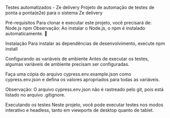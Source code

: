 
Testes automatizados - Ze delivery
Projeto de automação de testes de ponta a ponta(e2e) para o sistema Ze delivery

Pré-requisitos
Para clonar e executar este projeto, você precisará de:
Node.js 
npm
Observação: Ao instalar o Node.js, o npm é instalado automaticamente. 🚀

Instalação
Para instalar as dependências de desenvolvimento, execute npm install

Configurando as variáveis ​​de ambiente
Antes de executar os testes, algumas variáveis ​​de ambiente precisam ser configuradas.

Faça uma cópia do arquivo cypress.env.example.json como cypress.env.json e defina os valores apropriados para todas as variáveis.

Observação: O arquivo cypress.env.json não é rastreado pelo git, pois está listado no arquivo .gitignore.

Executando os testes
Neste projeto, você pode executar testes nos modos interativo e headless, tanto em viewports de desktop quanto de tablet.








